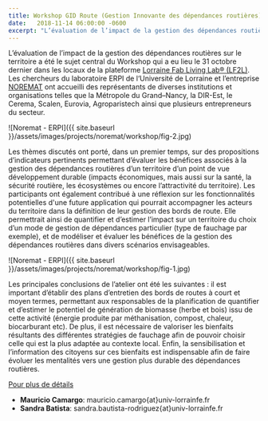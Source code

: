 ```yaml
---
title: Workshop GID Route (Gestion Innovante des dépendances routières) 
date:   2018-11-14 06:00:00 -0600
excerpt: "L’évaluation de l’impact de la gestion des dépendances routières sur le territoire c’est le thème du Workshop du 31 octobre dernier sur la plateforme [Lorraine Fab Living Lab® (LF2L)](http://lf2l.fr/). Les chercheurs du laboratoire ERPI de l‘Université de Lorraine et l’entreprise NOREMAT ont accueilli des représentants de diverses institutions et organisations telles que la Métropole du Grand–Nancy, la DIR-Est, le Cerema, Scalen, Eurovia, Agroparistech ainsi que plusieurs entrepreneurs du secteur. En conclusion de l’atelier, l’importance de la valorisation des bienfaits des différentes stratégies d’entretien est ressortie, ainsi que l’adaptation à cheque contexte local. Enfin, la sensibilisation et l’information des citoyens sur ces bienfaits est indispensable afin de faire évoluer les mentalités vers une gestion plus durable des dépendances routières."
---
```



L’évaluation de l’impact de la gestion des dépendances routières sur le territoire a été le sujet central du Workshop qui a eu lieu le 31 octobre dernier dans les locaux de la plateforme [Lorraine Fab Living Lab® (LF2L)](http://lf2l.fr/). 
Les chercheurs du laboratoire ERPI de l‘Université de Lorraine et l’entreprise [NOREMAT](http://www.noremat.com/) ont accueilli des représentants de diverses institutions et organisations telles que la Métropole du Grand–Nancy, la DIR-Est, le Cerema, Scalen, Eurovia, Agroparistech ainsi que plusieurs entrepreneurs du secteur. 

![Noremat - ERPI]({{ site.baseurl }}/assets/images/projects/noremat/workshop/fig-2.jpg)

Les thèmes discutés ont porté, dans un premier temps, sur des propositions d’indicateurs pertinents permettant d’évaluer les bénéfices associés à la gestion des dépendances routières d’un territoire d’un point de vue développement durable (impacts économiques, mais aussi sur la santé, la sécurité routière, les écosystèmes ou encore l’attractivité du territoire). 
Les participants ont également contribué à une réflexion sur les fonctionnalités potentielles d'une future application qui pourrait accompagner les acteurs du territoire dans la définition de leur gestion des bords de route. Elle permettrait ainsi de quantifier et d’estimer l’impact sur un territoire du choix d’un mode de gestion de dépendances particulier (type de fauchage par exemple), et de modéliser et évaluer les bénéfices de la gestion des dépendances routières dans divers scénarios envisageables. 

![Noremat - ERPI]({{ site.baseurl }}/assets/images/projects/noremat/workshop/fig-1.jpg)

Les principales conclusions de l’atelier ont été les suivantes : il est important d’établir des plans d’entretien des bords de routes à court et moyen termes, permettant aux responsables de la planification de quantifier et d’estimer le potentiel de génération de biomasse (herbe et bois) issu de cette activité (énergie produite par méthanisation, compost, chaleur, biocarburant etc). De plus, il est nécessaire de valoriser les bienfaits résultants des différentes stratégies de fauchage afin de pouvoir choisir celle qui est la plus adaptée au contexte local. Enfin, la sensibilisation et l’information des citoyens sur ces bienfaits est indispensable afin de faire évoluer les mentalités vers une gestion plus durable des dépendances routières.



[Pour plus de détails](/fr/projects/gid-route/)
 - **Mauricio Camargo**: mauricio.camargo{at}univ-lorrainfe.fr
- **Sandra Batista**: sandra.bautista-rodriguez{at}univ-lorrainfe.fr
